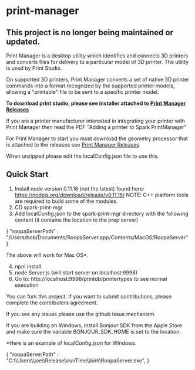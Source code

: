 print-manager
===========

## This project is no longer being maintained or updated.

Print Manager is a desktop utility which identifies and connects 3D printers and converts files for delivery to a particular model of 3D printer. The utility is used by Print Studio.

On supported 3D printers, Print Manager converts a set of native 3D printer commands into a format recognized by the supported printer models, allowing a "printable" file to be sent to a specific printer model.

<b>To download print studio, please see installer attached to [Print Manager Releases](https://github.com/spark3dp/print-manager/releases)</b>
 
If you are a printer manufacturer interested in integrating your printer with Print Manager then read the PDF  "Adding a printer to Spark PrintManager"

For Print Manager to start you must download the geometry processor that is attached to the releases see [Print Manager Releases](https://github.com/spark3dp/print-manager/releases)

When unzipped please edit the localConfig.json file to use this.


## Quick Start  
1. Install node version 0.11.16 (not the latest) found here:
   https://nodejs.org/download/release/v0.11.16/
   NOTE: C++ platform tools are required to build some of the modules.
2. CD spark-print-mgr 
3. Add localConfig.json to the spark-print-mgr directory with the following content (it contains the location to the prep server)

{
         "roopaServerPath" : "/Users/bob/Documents/RoopaServer.app/Contents/MacOS/RoopaServer"
}

   The above will work for Mac OS*.

4. npm install   
5. node Server.js (will start server on localhost:9998)  
6. Go to: http://localhost:9998/printdb/printertypes to see normal execution

You can fork this project. If you want to submit contributions, please complete the contributers agreement.
 
If you see any issues please use the github issue mechanism. 
 
If you are building on Windows, install Bonjour SDK from the Apple Store and make sure the variable  BONJOUR_SDK_HOME is set to the location.   

*Here is an example of localConfig.json for Windows. 

{
         "roopaServerPath" : "C:\\\Users\\\joe\\\Release\\\runTime\\\bin\\\RoopaServer.exe",
}




